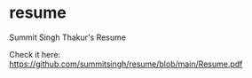 # resume
Summit Singh Thakur's Resume

Check it here: https://github.com/summitsingh/resume/blob/main/Resume.pdf
